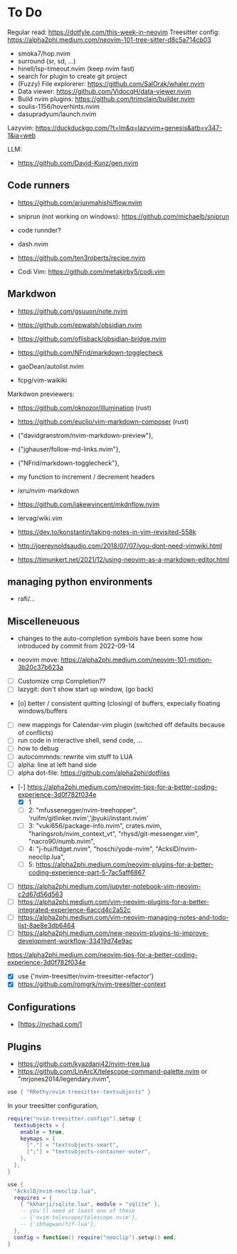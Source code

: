 # To Do

Regular read: https://dotfyle.com/this-week-in-neovim
Treesitter config: https://alpha2phi.medium.com/neovim-101-tree-sitter-d8c5a714cb03

- smoka7/hop.nvim
- surround (sr, sd, ...)
- hinell/lsp-timeout.nvim (keep nvim fast)
- search for plugin to create git project
- (Fuzzy) File explorerer: https://github.com/SalOrak/whaler.nvim
- Data viewer: https://github.com/VidocqH/data-viewer.nvim
- Build nvim plugins: https://github.com/trimclain/builder.nvim
- soulis-1156/hoverhints.nvim
- dasupradyum/launch.nvim

Lazyvim: https://duckduckgo.com/?t=lm&q=lazyvim+genesis&atb=v347-1&ia=web

LLM:

  - https://github.com/David-Kunz/gen.nvim

## Code runners

- https://github.com/arjunmahishi/flow.nvim
- sniprun (not working on windows): https://github.com/michaelb/sniprun
- code runnder?
- dash.nvim
- https://github.com/ten3roberts/recipe.nvim

- Codi Vim: https://github.com/metakirby5/codi.vim

## Markdwon

- https://github.com/gsuuon/note.nvim
- https://github.com/epwalsh/obsidian.nvim
- https://github.com/oflisback/obsidian-bridge.nvim

- https://github.com/NFrid/markdown-togglecheck
- gaoDean/autolist.nvim
- fcpg/vim-waikiki

Markdwon previewers:

- https://github.com/oknozor/illumination (rust)
- https://github.com/euclio/vim-markdown-composer (rust)
- {"davidgranstrom/nvim-markdown-preview"},
- {"jghauser/follow-md-links.nvim"},
- {"NFrid/markdown-togglecheck"},

- my function to increment / decrement headers
- ixru/nvim-markdown
- https://github.com/jakewvincent/mkdnflow.nvim
- lervag/wiki.vim

- https://dev.to/konstantin/taking-notes-in-vim-revisited-558k
- http://joereynoldsaudio.com/2018/07/07/you-dont-need-vimwiki.html
- https://timunkert.net/2021/12/using-neovim-as-a-markdown-editor.html

## managing python environments

- rafi/...

## Miscelleneuous

- changes to the auto-completion symbols have been some how introduced by commit from 2022-09-14

- neovim move: https://alpha2phi.medium.com/neovim-101-motion-3b20c37b623a
- [ ] Customize cmp Completion??
- [ ] lazygit: don't show start up window, (go back)
- [o] better / consistent quitting (closing) of buffers, expecially floating windows/buffers
- [ ] new mappings for Calendar-vim plugin (switched off defaults because of conflicts)
- [ ] run code in interactive shell, send code, ...
- [ ] how to debug
- [ ] autocommnds: rewrite vim stuff to LUA
- [ ] alpha: line at left hand side
- [ ] alpha dot-file: https://github.com/alpha2phi/dotfiles
- [-] https://alpha2phi.medium.com/neovim-tips-for-a-better-coding-experience-3d0f782f034e
  - [x] 1
  - [ ] 2: "mfussenegger/nvim-treehopper", 'ruifm/gitlinker.nvim','jbyuki/instant.nvim'
  - [ ] 3: "vuki656/package-info.nvim", crates.nvim, "haringsrob/nvim_context_vt", "rhysd/git-messenger.vim", "nacro90/numb.nvim",
  - [ ] 4: "j-hui/fidget.nvim", "hoschi/yode-nvim", "AckslD/nvim-neoclip.lua",
  - [ ] 5: https://alpha2phi.medium.com/neovim-plugins-for-a-better-coding-experience-part-5-7ac5aff6867
- [ ] https://alpha2phi.medium.com/jupyter-notebook-vim-neovim-c2d67d56d563
- [ ] https://alpha2phi.medium.com/vim-neovim-plugins-for-a-better-integrated-experience-6accd4c2a52c
- [ ] https://alpha2phi.medium.com/vim-neovim-managing-notes-and-todo-list-8ae8e3db6464
- [ ] https://alpha2phi.medium.com/new-neovim-plugins-to-improve-development-workflow-33419d74e9ac

https://alpha2phi.medium.com/neovim-tips-for-a-better-coding-experience-3d0f782f034e

- [x] use {'nvim-treesitter/nvim-treesitter-refactor'}
- [x] https://github.com/romgrk/nvim-treesitter-context

## Configurations

- [https://nvchad.com/]

## Plugins

- https://github.com/kyazdani42/nvim-tree.lua
- https://github.com/LinArcX/telescope-command-palette.nvim or "mrjones2014/legendary.nvim",

```lua
use { "RRethy/nvim-treesitter-textsubjects" }
```

In your treesitter configuration,

```lua
require("nvim-treesitter.configs").setup {
  textsubjects = {
    enable = true,
    keymaps = {
      ["."] = "textsubjects-smart",
      [";"] = "textsubjects-container-outer",
    },
  },
}
```

```lua
use {
  "AckslD/nvim-neoclip.lua",
  requires = {
    { "kkharji/sqlite.lua", module = "sqlite" },
    -- you'll need at least one of these
    -- {'nvim-telescope/telescope.nvim'},
    -- {'ibhagwan/fzf-lua'},
  },
  config = function() require("neoclip").setup() end,
}
```
